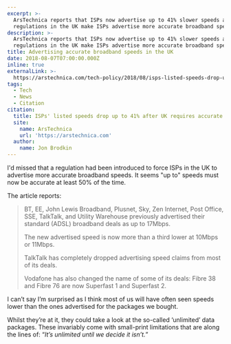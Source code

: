 ```yaml
---
excerpt: >-
  ArsTechnica reports that ISPs now advertise up to 41% slower speeds after new
  regulations in the UK make ISPs advertise more accurate broadband speeds.
description: >-
  ArsTechnica reports that ISPs now advertise up to 41% slower speeds after new
  regulations in the UK make ISPs advertise more accurate broadband speeds.
title: Advertising accurate broadband speeds in the UK
date: 2018-08-07T07:00:00.000Z
inline: true
externalLink: >-
  https://arstechnica.com/tech-policy/2018/08/isps-listed-speeds-drop-up-to-41-after-uk-requires-accurate-advertising/
tags:
  - Tech
  - News
  - Citation
citation:
  title: ISPs' listed speeds drop up to 41% after UK requires accurate advertising
  site:
    name: ArsTechnica
    url: 'https://arstechnica.com'
  author:
    name: Jon Brodkin
---
```

I'd missed that a regulation had been introduced to force ISPs in the UK to advertise more accurate broadband speeds. It seems "up to" speeds must now be accurate at least 50% of the time. 

The article reports:

> BT, EE, John Lewis Broadband, Plusnet, Sky, Zen Internet, Post Office, SSE, TalkTalk, and Utility Warehouse previously advertised their standard (ADSL) broadband deals as up to 17Mbps.  
>   
> The new advertised speed is now more than a third lower at 10Mbps or 11Mbps.  
>   
> TalkTalk has completely dropped advertising speed claims from most of its deals.  
>   
> Vodafone has also changed the name of some of its deals: Fibre 38 and Fibre 76 are now Superfast 1 and Superfast 2.  

I can’t say I’m surprised as I think most of us will have often seen speeds lower than the ones advertised for the packages we bought.

Whilst they’re at it, they could take a look at the so-called ‘unlimited’ data packages. These invariably come with small-print limitations that are along the lines of: “_It’s unlimited until we decide it isn’t._”




